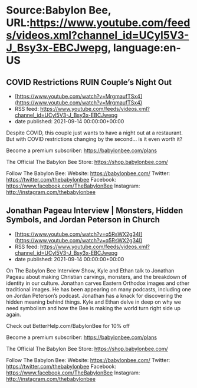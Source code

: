 # Source:Babylon Bee, URL:https://www.youtube.com/feeds/videos.xml?channel_id=UCyl5V3-J_Bsy3x-EBCJwepg, language:en-US

## COVID Restrictions RUIN Couple’s Night Out
 - [https://www.youtube.com/watch?v=MrgmaufTSx4](https://www.youtube.com/watch?v=MrgmaufTSx4)
 - RSS feed: https://www.youtube.com/feeds/videos.xml?channel_id=UCyl5V3-J_Bsy3x-EBCJwepg
 - date published: 2021-09-14 00:00:00+00:00

Despite COVID, this couple just wants to have a night out at a restaurant. But with COVID restrictions changing by the second… is it even worth it?

Become a premium subscriber:  https://babylonbee.com/plans

The Official The Babylon Bee Store:  https://shop.babylonbee.com/

Follow The Babylon Bee:
Website: https://babylonbee.com/
Twitter: https://twitter.com/thebabylonbee
Facebook: https://www.facebook.com/TheBabylonBee
Instagram: http://instagram.com/thebabylonbee

## Jonathan Pageau Interview | Monsters, Hidden Symbols, and Jordan Peterson in Church
 - [https://www.youtube.com/watch?v=q5RsWX2g34I](https://www.youtube.com/watch?v=q5RsWX2g34I)
 - RSS feed: https://www.youtube.com/feeds/videos.xml?channel_id=UCyl5V3-J_Bsy3x-EBCJwepg
 - date published: 2021-09-14 00:00:00+00:00

On The Babylon Bee Interview Show, Kyle and Ethan talk to Jonathan Pageau about making Christian carvings, monsters, and the breakdown of identity in our culture. Jonathan carves Eastern Orthodox images and other traditional images. He has been appearing on many podcasts, including one on Jordan Peterson’s podcast. Jonathan has a knack for discovering the hidden meaning behind things. Kyle and Ethan delve in deep on why we need symbolism and how the Bee is making the world turn right side up again. 

Check out BetterHelp.com/BabylonBee for 10% off

Become a premium subscriber:  https://babylonbee.com/plans

The Official The Babylon Bee Store:  https://shop.babylonbee.com/

Follow The Babylon Bee:
Website: https://babylonbee.com/
Twitter: https://twitter.com/thebabylonbee
Facebook: https://www.facebook.com/TheBabylonBee
Instagram: http://instagram.com/thebabylonbee


